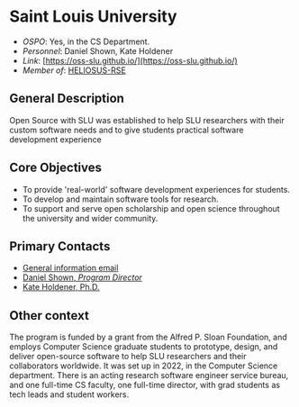 # Saint Louis University

- *OSPO*: Yes, in the CS Department.
- *Personnel*: Daniel Shown, Kate Holdener
- *Link*: [https://oss-slu.github.io/](https://oss-slu.github.io/)
- *Member of*: [HELIOS](https://www.heliosopen.org/members)[US-RSE](https://us-rse.org/)

## General Description

Open Source with SLU was established to help SLU researchers with their custom software needs and to give students practical software development experience

## Core Objectives

- To provide 'real-world' software development experiences for students.
- To develop and maintain software tools for research.
- To support and serve open scholarship and open science throughout the university and wider community.

## Primary Contacts

- [General information email]()
- [Daniel Shown, *Program Director*](https://oss-slu.github.io/docs/about)
- [Kate Holdener, Ph.D.](https://oss-slu.github.io/docs/about)

## Other context

The program is funded by a grant from the Alfred P. Sloan Foundation, and employs Computer Science graduate students to prototype, design, and deliver open-source software to help SLU researchers and their collaborators worldwide. It was set up in 2022, in the Computer Science department. There is an acting research software engineer service bureau, and one full-time CS faculty, one full-time director, with grad students as tech leads and student workers.

